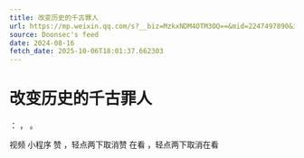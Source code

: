 ```yaml
---
title: 改变历史的千古罪人
url: https://mp.weixin.qq.com/s?__biz=MzkxNDM4OTM3OQ==&mid=2247497890&idx=1&sn=3e07156a4bf0a582be6f45275e9d4448
source: Doonsec's feed
date: 2024-08-16
fetch_date: 2025-10-06T18:01:37.662303
---
```


# 改变历史的千古罪人

：
，
。

视频
小程序
赞
，轻点两下取消赞
在看
，轻点两下取消在看